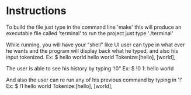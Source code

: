 Instructions
===================================
To build the file just type in the command line 'make' this will produce an executable file called 'terminal' to run the project just type './terminal'

While running, you will have your "shell" like UI user can type in what ever he wants and the program will display back what he typed, and also his input tokenized. 
Ex: 
    $ hello world 
    hello world
    Tokenize:[hello], [world],

The user is able to see his history by typing '!0"
Ex: 
    $ !0
    1: hello world
    
And also the user can re run any of his previous command by typing in '!<command to run>'
Ex: 
    $ !1
    hello world
    Tokenize:[hello], [world],

